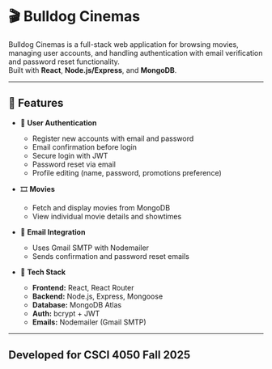 # 🎬 Bulldog Cinemas

Bulldog Cinemas is a full-stack web application for browsing movies, managing user accounts, and handling authentication with email verification and password reset functionality.  
Built with **React**, **Node.js/Express**, and **MongoDB**.

---

## 🚀 Features

- 🔐 **User Authentication**
  - Register new accounts with email and password  
  - Email confirmation before login  
  - Secure login with JWT  
  - Password reset via email  
  - Profile editing (name, password, promotions preference)

- 🎞️ **Movies**
  - Fetch and display movies from MongoDB  
  - View individual movie details and showtimes
    
- 📧 **Email Integration**
  - Uses Gmail SMTP with Nodemailer  
  - Sends confirmation and password reset emails

- 🧩 **Tech Stack**
  - **Frontend:** React, React Router  
  - **Backend:** Node.js, Express, Mongoose  
  - **Database:** MongoDB Atlas  
  - **Auth:** bcrypt + JWT  
  - **Emails:** Nodemailer (Gmail SMTP)

---

## Developed for CSCI 4050 Fall 2025
